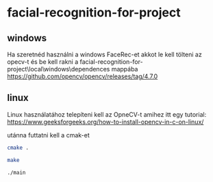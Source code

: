 # facial-recognition-for-project
## windows
Ha szeretnéd használni a windows FaceRec-et akkot le kell tölteni az opecv-t és be kell rakni a facial-recognition-for-project\local\windows\dependences mappába
https://github.com/opencv/opencv/releases/tag/4.7.0

## linux
Linux használatához telepíteni kell az OpneCV-t amihez itt egy tutorial:
https://www.geeksforgeeks.org/how-to-install-opencv-in-c-on-linux/

utánna futtatni kell a cmak-et
``` bash
cmake .
```

``` bash 
make
```

``` bash
./main
```